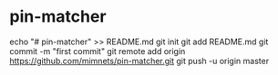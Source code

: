 # pin-matcher
echo "# pin-matcher" >> README.md
git init
git add README.md
git commit -m "first commit"
git remote add origin https://github.com/mimnets/pin-matcher.git
git push -u origin master
                